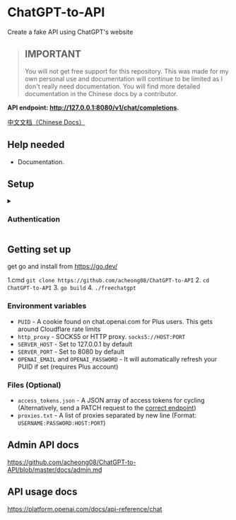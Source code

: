 # ChatGPT-to-API
Create a fake API using ChatGPT's website

> ## IMPORTANT
> You will not get free support for this repository. This was made for my own personal use and documentation will continue to be limited as I don't really need documentation. You will find more detailed documentation in the Chinese docs by a contributor.

**API endpoint: http://127.0.0.1:8080/v1/chat/completions.**

[中文文档（Chinese Docs）](README_CN.md)

## Help needed
- Documentation.

## Setup

<details>
  <summary>
    
### Authentication
  </summary>
  
Access token retrieval has been automated:
https://github.com/acheong08/ChatGPT-to-API/tree/master/tools/authenticator

Converting from a newline delimited list of access tokens to `access_tokens.json`
```bash
#!/bin/bash     

START="["
END="]"

TOKENS=""

while read -r line; do
  if [ -z "$TOKENS" ]; then
    TOKENS="\"$line\""
  else
    TOKENS+=",\"$line\""
  fi
done < access_tokens.txt

echo "$START$TOKENS$END" > access_tokens.json
```

</details>

## Getting set up
 get go and install from https://go.dev/
  
1.cmd `git clone https://github.com/acheong08/ChatGPT-to-API`
2. `cd ChatGPT-to-API`
3. `go build`
4. `./freechatgpt`



### Environment variables
  - `PUID` - A cookie found on chat.openai.com for Plus users. This gets around Cloudflare rate limits
  - `http_proxy` - SOCKS5 or HTTP proxy. `socks5://HOST:PORT`
  - `SERVER_HOST` - Set to 127.0.0.1 by default
  - `SERVER_PORT` - Set to 8080 by default
  - `OPENAI_EMAIL` and `OPENAI_PASSWORD` - It will automatically refresh your PUID if set (requires Plus account)

### Files (Optional)
  - `access_tokens.json` - A JSON array of access tokens for cycling (Alternatively, send a PATCH request to the [correct endpoint](https://github.com/acheong08/ChatGPT-to-API/blob/master/docs/admin.md))
  - `proxies.txt` - A list of proxies separated by new line (Format: `USERNAME:PASSWORD:HOST:PORT`)
  


## Admin API docs
https://github.com/acheong08/ChatGPT-to-API/blob/master/docs/admin.md

## API usage docs
https://platform.openai.com/docs/api-reference/chat
